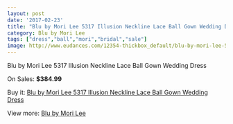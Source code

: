 ```yaml
---
layout: post
date: '2017-02-23'
title: "Blu by Mori Lee 5317 Illusion Neckline Lace Ball Gown Wedding Dress"
category: Blu by Mori Lee
tags: ["dress","ball","mori","bridal","sale"]
image: http://www.eudances.com/12354-thickbox_default/blu-by-mori-lee-5317-illusion-neckline-lace-ball-gown-wedding-dress.jpg
---
```

Blu by Mori Lee 5317 Illusion Neckline Lace Ball Gown Wedding Dress

On Sales: **$384.99**
<a href="https://www.eudances.com/en/blu-by-mori-lee/3833-blu-by-mori-lee-5317-illusion-neckline-lace-ball-gown-wedding-dress.html"><amp-img layout="responsive" width="600" height="600" src="//www.eudances.com/12354-thickbox_default/blu-by-mori-lee-5317-illusion-neckline-lace-ball-gown-wedding-dress.jpg" alt="Blu by Mori Lee 5317 Illusion Neckline Lace Ball Gown Wedding Dress 0" /></a>
<a href="https://www.eudances.com/en/blu-by-mori-lee/3833-blu-by-mori-lee-5317-illusion-neckline-lace-ball-gown-wedding-dress.html"><amp-img layout="responsive" width="600" height="600" src="//www.eudances.com/12359-thickbox_default/blu-by-mori-lee-5317-illusion-neckline-lace-ball-gown-wedding-dress.jpg" alt="Blu by Mori Lee 5317 Illusion Neckline Lace Ball Gown Wedding Dress 1" /></a>
<a href="https://www.eudances.com/en/blu-by-mori-lee/3833-blu-by-mori-lee-5317-illusion-neckline-lace-ball-gown-wedding-dress.html"><amp-img layout="responsive" width="600" height="600" src="//www.eudances.com/12358-thickbox_default/blu-by-mori-lee-5317-illusion-neckline-lace-ball-gown-wedding-dress.jpg" alt="Blu by Mori Lee 5317 Illusion Neckline Lace Ball Gown Wedding Dress 2" /></a>
<a href="https://www.eudances.com/en/blu-by-mori-lee/3833-blu-by-mori-lee-5317-illusion-neckline-lace-ball-gown-wedding-dress.html"><amp-img layout="responsive" width="600" height="600" src="//www.eudances.com/12357-thickbox_default/blu-by-mori-lee-5317-illusion-neckline-lace-ball-gown-wedding-dress.jpg" alt="Blu by Mori Lee 5317 Illusion Neckline Lace Ball Gown Wedding Dress 3" /></a>
<a href="https://www.eudances.com/en/blu-by-mori-lee/3833-blu-by-mori-lee-5317-illusion-neckline-lace-ball-gown-wedding-dress.html"><amp-img layout="responsive" width="600" height="600" src="//www.eudances.com/12356-thickbox_default/blu-by-mori-lee-5317-illusion-neckline-lace-ball-gown-wedding-dress.jpg" alt="Blu by Mori Lee 5317 Illusion Neckline Lace Ball Gown Wedding Dress 4" /></a>
<a href="https://www.eudances.com/en/blu-by-mori-lee/3833-blu-by-mori-lee-5317-illusion-neckline-lace-ball-gown-wedding-dress.html"><amp-img layout="responsive" width="600" height="600" src="//www.eudances.com/12355-thickbox_default/blu-by-mori-lee-5317-illusion-neckline-lace-ball-gown-wedding-dress.jpg" alt="Blu by Mori Lee 5317 Illusion Neckline Lace Ball Gown Wedding Dress 5" /></a>

Buy it: [Blu by Mori Lee 5317 Illusion Neckline Lace Ball Gown Wedding Dress](https://www.eudances.com/en/blu-by-mori-lee/3833-blu-by-mori-lee-5317-illusion-neckline-lace-ball-gown-wedding-dress.html "Blu by Mori Lee 5317 Illusion Neckline Lace Ball Gown Wedding Dress")

View more: [Blu by Mori Lee](https://www.eudances.com/en/39-blu-by-mori-lee "Blu by Mori Lee")